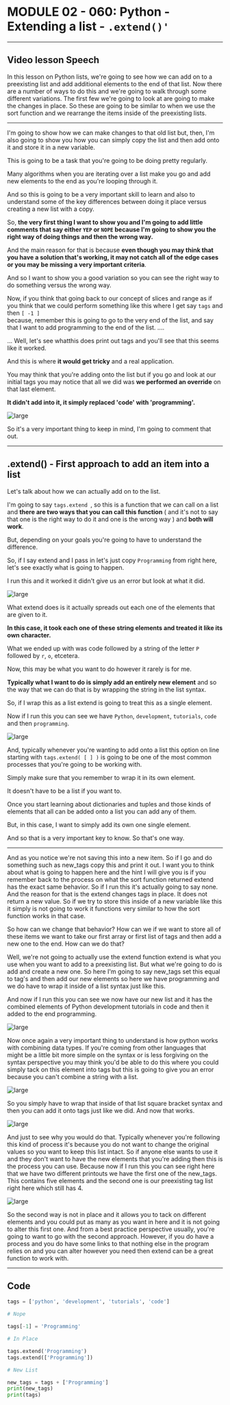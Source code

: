 # MODULE 02 - 060: Python - Extending a list - `.extend()'`



****

## Video lesson Speech

In this lesson on Python lists, we're going to see how we can add on to a
 preexisting list and add additional elements to the end of that list. 
Now there are a number of ways to do this and we're going to walk 
through some different variations. The first few we're going to look at 
are going to make the changes in place. So these are going to be similar
 to when we use the sort function and we rearrange the items inside of 
the preexisting lists.  

****

I'm going to show how we can make changes to that old list but, then, I'm also going to show you how you can simply copy the list and then add onto it and store it in a new variable.  

 This is going to be a task that you're going to be doing pretty regularly.   


Many algorithms when you are iterating over a list make you go and add new elements to the end as you're looping through it.  

 And so this is going to be a very important skill to learn and also to understand some of the key differences between doing it place versus creating a new list with a copy.

So, **the very first thing I want to show you and I'm going to add little comments that say either `YEP` or `NOPE` because I'm going to show you the right way of doing things and then the wrong way.**

And the main reason for that is because **even though you may think that you have a 
solution that's working,  it may not catch all of the edge cases or you may be missing a very important criteria**.

And so I want to show you a good variation so you can see the right way to do something versus the wrong way.   

Now, if you think that going back to our concept of slices and range as if you think that we could perform something like this where I get say `tags` and then `[ -1 ]`  
because, remember this is going to go to the very end of the list,  and say that I want to add programming to the end of the list. .... 

... Well, let's see whatthis does print out tags and you'll see that this seems like it worked.   


And this is where **it would get tricky** and a real application.   

You may think that you're adding onto the list but if you go and look at our initial tags you may notice that all we did was **we performed an override** on that last element.   

**It didn't add into it, it simply replaced 'code' with 'programming'.**

![large](02-060_IMG1.png)

So it's a very important thing to keep in mind, I'm going to comment that out.

****

## .extend() - First approach to add an item into a list

Let's talk about how we can actually add on to the list.   

I'm going to say `tags.extend `, so this is a function that we can call on a list and **there are two ways that you can call this function** ( and it's not to say that one is the right way to do it and one is the wrong way ) and **both will work**.   

But, depending on your goals you're going to have to understand the difference.   

So, if I say extend and I pass in let's just copy `Programming` from right here, let's see exactly what is going to happen.  

 I run this and it worked it didn't give us an error but look at what it did.

![large](02-060_IMG2.png)

What extend does is it actually spreads out each one of the elements that are given to it.   

 **In this case, it took each one of these string  elements and treated it like its own character.**

What we ended up with was code followed by a string of the letter `P` followed by `r`, `o`, etcetera.  

 Now, this may be what you want to do however it rarely is for me.  

**Typically what I want to do is simply add an entirely new element** and so the way that we can do that is by wrapping the string in the list syntax.

So, if I wrap this as a list extend is going to treat this as a single  element.   

Now if I run this you can see we have `Python`,  `development`, `tutorials`, `code` and then `programming`.

![large](02-060_IMG3.png)

And, typically whenever you're wanting to add onto a list this option on line starting with `tags.extend( [ ] )` is going to be one of the most common processes that you're going to be working with.   

Simply make sure that you remember to wrap it in its own element.   

It doesn't have to be a list if you want to.  

 Once you start learning about dictionaries and tuples and those kinds of 
elements that all can be added onto a list you can add any of them.   

But, in this case, I want to simply add its own one single element.   

And so that is a very important key to know. So that's one way.

****



And as you notice we're not saving this into a new item. So if I go 
and do something such as new_tags copy this and print it out. I want you
 to think about what is going to happen here and the hint I will give 
you is if you remember back to the process on what the sort function 
returned extend has the exact same behavior. So if I run this it's 
actually going to say none. And the reason for that is the extend 
changes tags in place. It does not return a new value. So if we try to 
store this inside of a new variable like this it simply is not going to 
work it functions very similar to how the sort function works in that 
case.

So how can we change that behavior? How can we if we want to store 
all of these items we want to take our first array or first list of tags
 and then add a new one to the end. How can we do that?

Well, we're not going to actually use the extend function extend is 
what you use when you want to add to a preexisting list. But what we're 
going to do is add and create a new one. So here I'm going to say 
new_tags set this equal to tag's and then add our new elements so here 
we have programming and we do have to wrap it inside of a list syntax 
just like this.

And now if I run this you can see we now have our new list and it has
 the combined elements of Python development tutorials in code and then 
it added to the end programming.

![large](https://s3-us-west-2.amazonaws.com/images-devcamp/Introduction+to+Programming+with+Python/Python+Data+Structures/How+to+Add+to+a+List+in+Python+with+Both+In+Place+and+Copy+Processes+%23+1388/image4.png)

Now once again a very important thing to understand is how python 
works with combining data types. If you're coming from other languages 
that might be a little bit more simple on the syntax or is less 
forgiving on the syntax perspective you may think you'd be able to do 
this where you could simply tack on this element into tags but this is 
going to give you an error because you can't combine a string with a 
list.

![large](https://s3-us-west-2.amazonaws.com/images-devcamp/Introduction+to+Programming+with+Python/Python+Data+Structures/How+to+Add+to+a+List+in+Python+with+Both+In+Place+and+Copy+Processes+%23+1388/image5.png)

So you simply have to wrap that inside of that list square bracket 
syntax and then you can add it onto tags just like we did. And now that 
works.

![large](https://s3-us-west-2.amazonaws.com/images-devcamp/Introduction+to+Programming+with+Python/Python+Data+Structures/How+to+Add+to+a+List+in+Python+with+Both+In+Place+and+Copy+Processes+%23+1388/image6.png)

And just to see why you would do that. Typically whenever you're 
following this kind of process it's because you do not want to change 
the original values so you want to keep this list intact. So if anyone 
else wants to use it and they don't want to have the new elements that 
you're adding then this is the process you can use. Because now if I run
 this you can see right here that we have two different printouts we 
have the first one of the new_tags. This contains five elements and the 
second one is our preexisting tag list right here which still has 4.

![large](https://s3-us-west-2.amazonaws.com/images-devcamp/Introduction+to+Programming+with+Python/Python+Data+Structures/How+to+Add+to+a+List+in+Python+with+Both+In+Place+and+Copy+Processes+%23+1388/image7.png)

So the second way is not in place and it allows you to tack on 
different elements and you could put as many as you want in here and it 
is not going to alter this first one. And from a best practice 
perspective usually, you're going to want to go with the second 
approach. However, if you do have a process and you do have some links 
to that nothing else in the program relies on and you can alter however 
you need then extend can be a great function to work with.

****

## Code

```python
tags = ['python', 'development', 'tutorials', 'code']

# Nope

tags[-1] = 'Programming'

# In Place

tags.extend('Programming')
tags.extend(['Programming'])

# New List

new_tags = tags + ['Programming']
print(new_tags)
print(tags)
```
